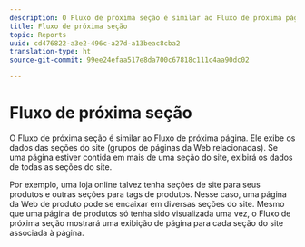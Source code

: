 ```yaml
---
description: O Fluxo de próxima seção é similar ao Fluxo de próxima página. Ele exibe os dados das seções do site (grupos de páginas da Web relacionadas). Se uma página estiver contida em mais de uma seção do site, exibirá os dados de todas as seções do site.
title: Fluxo de próxima seção
topic: Reports
uuid: cd476822-a3e2-496c-a27d-a13beac8cba2
translation-type: ht
source-git-commit: 99ee24efaa517e8da700c67818c111c4aa90dc02

---
```



# Fluxo de próxima seção

O Fluxo de próxima seção é similar ao Fluxo de próxima página. Ele exibe os dados das seções do site (grupos de páginas da Web relacionadas). Se uma página estiver contida em mais de uma seção do site, exibirá os dados de todas as seções do site.

Por exemplo, uma loja online talvez tenha seções de site para seus produtos e outras seções para tags de produtos. Nesse caso, uma página da Web de produto pode se encaixar em diversas seções do site. Mesmo que uma página de produtos só tenha sido visualizada uma vez, o Fluxo de próxima seção mostrará uma exibição de página para cada seção do site associada à página.
